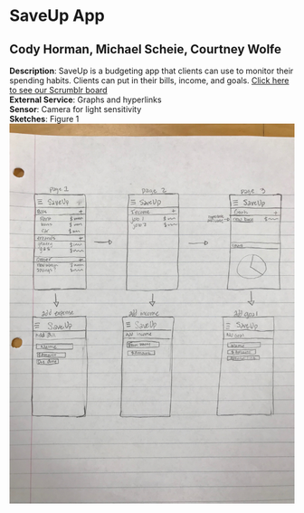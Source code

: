 # SaveUp App
## Cody Horman, Michael Scheie, Courtney Wolfe
**Description**: SaveUp is a budgeting app that clients can use to monitor their spending habits. Clients can put in their bills, income, and goals. [Click here to see our Scrumblr board](http://scrumblr.ca/SaveUp)  
**External Service**: Graphs and hyperlinks  
**Sensor**: Camera for light sensitivity  
**Sketches**: Figure 1 ![](IMG-0342.JPG)
